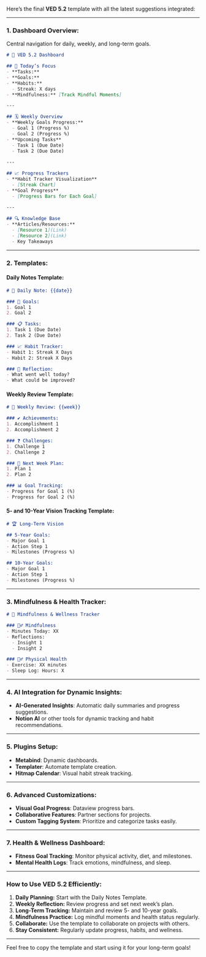 Here’s the final **VED 5.2** template with all the latest suggestions integrated:

---

### **1. Dashboard Overview:**

Central navigation for daily, weekly, and long-term goals.

```markdown
# 🧭 VED 5.2 Dashboard

## 🎯 Today’s Focus
- **Tasks:** 
- **Goals:** 
- **Habits:** 
  - Streak: X days
- **Mindfulness:** [Track Mindful Moments]

---

## 🗓 Weekly Overview
- **Weekly Goals Progress:**
  - Goal 1 (Progress %)
  - Goal 2 (Progress %)
- **Upcoming Tasks**
  - Task 1 (Due Date)
  - Task 2 (Due Date)
  
---

## 📈 Progress Trackers
- **Habit Tracker Visualization**
  - [Streak Chart]
- **Goal Progress**
  - [Progress Bars for Each Goal]
  
---

## 🔍 Knowledge Base
- **Articles/Resources:**
  - [Resource 1](Link)
  - [Resource 2](Link)
  - Key Takeaways
```

---

### **2. Templates:**

#### **Daily Notes Template:**

```markdown
# 📝 Daily Note: {{date}}

### 🎯 Goals:
1. Goal 1
2. Goal 2

### 📋 Tasks:
1. Task 1 (Due Date)
2. Task 2 (Due Date)

### 📈 Habit Tracker:
- Habit 1: Streak X Days
- Habit 2: Streak X Days

### 💭 Reflection:
- What went well today?
- What could be improved?
```

#### **Weekly Review Template:**

```markdown
# 📅 Weekly Review: {{week}}

### ✔ Achievements:
1. Accomplishment 1
2. Accomplishment 2

### ❓ Challenges:
1. Challenge 1
2. Challenge 2

### 🔄 Next Week Plan:
1. Plan 1
2. Plan 2

### 📊 Goal Tracking:
- Progress for Goal 1 (%)
- Progress for Goal 2 (%)
```

#### **5- and 10-Year Vision Tracking Template:**

```markdown
# 🏆 Long-Term Vision

## 5-Year Goals:
- Major Goal 1
- Action Step 1
- Milestones (Progress %)

## 10-Year Goals:
- Major Goal 1
- Action Step 1
- Milestones (Progress %)
```

---

### **3. Mindfulness & Health Tracker:**

```markdown
# 🌿 Mindfulness & Wellness Tracker

### 🧘‍♂️ Mindfulness
- Minutes Today: XX
- Reflections: 
  - Insight 1
  - Insight 2

### 🏋️‍♂️ Physical Health
- Exercise: XX minutes
- Sleep Log: Hours: X
```

---

### **4. AI Integration for Dynamic Insights:**

- **AI-Generated Insights**: Automatic daily summaries and progress suggestions.
- **Notion AI** or other tools for dynamic tracking and habit recommendations.

---

### **5. Plugins Setup:**

- **Metabind**: Dynamic dashboards.
- **Templater**: Automate template creation.
- **Hitmap Calendar**: Visual habit streak tracking.

---

### **6. Advanced Customizations:**

- **Visual Goal Progress**: Dataview progress bars.
- **Collaborative Features**: Partner sections for projects.
- **Custom Tagging System**: Prioritize and categorize tasks easily.
  
---

### **7. Health & Wellness Dashboard:**

- **Fitness Goal Tracking**: Monitor physical activity, diet, and milestones.
- **Mental Health Logs**: Track emotions, mindfulness, and sleep.
  
---

### **How to Use VED 5.2 Efficiently:**

1. **Daily Planning:** Start with the Daily Notes Template.
2. **Weekly Reflection:** Review progress and set next week’s plan.
3. **Long-Term Tracking:** Maintain and review 5- and 10-year goals.
4. **Mindfulness Practice:** Log mindful moments and health status regularly.
5. **Collaborate:** Use the template to collaborate on projects with others.
6. **Stay Consistent:** Regularly update progress, habits, and wellness.

---

Feel free to copy the template and start using it for your long-term goals!